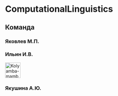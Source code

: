 # ComputationalLinguistics
## Команда
### Яковлев М.П.
<a href="https://github.com/asuka1211" alt="tankistqazwsx" width="50" height="50"> </a>
### Ильин И.В.
<a href="https://github.com/NihuakoNagasaki"><img src="https://avatars0.githubusercontent.com/u/36818700?s=460&v=4" alt="Kolyamba-mamba" width="50" height="50"> </a>
### Якушина А.Ю.
<a href="https://github.com/AstMo" alt="Kolyamba-mamba" width="50" height="50"> </a>
